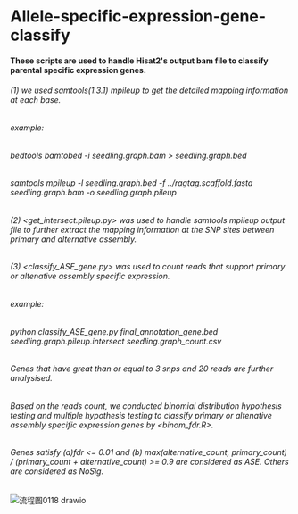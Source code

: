 # Allele-specific-expression-gene-classify

#### These scripts are used to handle Hisat2's output bam file to classify parental specific expression genes.
###### (1) we used samtools(1.3.1) mpileup to get the detailed mapping information at each base.
###### example:
###### bedtools bamtobed -i seedling.graph.bam > seedling.graph.bed
###### samtools mpileup -l seedling.graph.bed -f ../ragtag.scaffold.fasta seedling.graph.bam -o seedling.graph.pileup
###### (2) <get_intersect.pileup.py> was used to handle samtools mpileup output file to further extract the mapping information at the SNP sites between primary and alternative assembly.
###### (3) <classify_ASE_gene.py> was used to count reads that support primary or altenative assembly specific expression.
###### example:
###### python classify_ASE_gene.py final_annotation_gene.bed seedling.graph.pileup.intersect seedling.graph_count.csv
###### Genes that have great than or equal to 3 snps and 20 reads are further analysised.

###### Based on the reads count, we conducted binomial distribution hypothesis testing and multiple hypothesis testing to classify primary or altenative assembly specific expression genes by <binom_fdr.R>.
###### Genes satisfy (a)fdr <= 0.01 and (b) max(alternative_count, primary_count) / (primary_count + alternative_count) >= 0.9 are considered as ASE. Others are considered as NoSig.


![流程图0118 drawio](https://user-images.githubusercontent.com/115337217/212977801-6ad18963-af2f-432a-bf6e-fd00ab2cac27.png)
